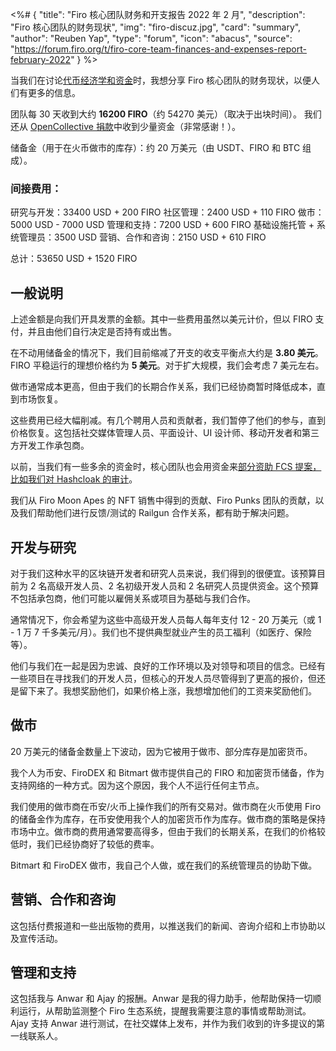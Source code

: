<%# {
  "title": "Firo 核心团队财务和开支报告 2022 年 2 月",
  "description": "Firo 核心团队的财务现状",
  "img": "firo-discuz.jpg",
  "card": "summary",
  "author": "Reuben Yap",
  "type": "forum",
  "icon": "abacus",
  "source": "https://forum.firo.org/t/firo-core-team-finances-and-expenses-report-february-2022"
} %>

当我们在讨论[代币经济学和资金](https://firocn.org/2022-02-17-tokenomics-and-funding-division-of-block-reward-discussion-and-community-matching-fund.html)时，我想分享 Firo 核心团队的财务现状，以便人们有更多的信息。

团队每 30 天收到大约 **16200 FIRO**（约 54270 美元）（取决于出块时间）。
我们还从 [OpenCollective 捐款](https://opencollective.com/firo)中收到少量资金（非常感谢！）。

储备金（用于在火币做市的库存）：约 20 万美元（由 USDT、FIRO 和 BTC 组成）。

### 间接费用：

研究与开发：33400 USD + 200 FIRO
社区管理：2400 USD + 110 FIRO
做市：5000 USD - 7000 USD
管理和支持：7200 USD + 600 FIRO
基础设施托管 + 系统管理员：3500 USD
营销、合作和咨询：2150 USD + 610 FIRO

总计：53650 USD + 1520 FIRO

## 一般说明

上述金额是向我们开具发票的金额。其中一些费用虽然以美元计价，但以 FIRO 支付，并且由他们自行决定是否持有或出售。

在不动用储备金的情况下，我们目前缩减了开支的收支平衡点大约是 **3.80 美元**。FIRO 平稳运行的理想价格约为 **5 美元**。对于扩大规模，我们会考虑 7 美元左右。

做市通常成本更高，但由于我们的长期合作关系，我们已经协商暂时降低成本，直到市场恢复。

这些费用已经大幅削减。有几个聘用人员和贡献者，我们暂停了他们的参与，直到价格恢复。这包括社交媒体管理人员、平面设计、UI 设计师、移动开发者和第三方开发工作承包商。

以前，当我们有一些多余的资金时，核心团队也会用资金来[部分资助 FCS 提案，比如我们对 Hashcloak 的审计](https://fcs.firo.org/proposal/2)。

我们从 Firo Moon Apes 的 NFT 销售中得到的贡献、Firo Punks 团队的贡献，以及我们帮助他们进行反馈/测试的 Railgun 合作关系，都有助于解决问题。

## 开发与研究

对于我们这种水平的区块链开发者和研究人员来说，我们得到的很便宜。该预算目前为 2 名高级开发人员、2 名初级开发人员和 2 名研究人员提供资金。这个预算不包括承包商，他们可能以雇佣关系或项目为基础与我们合作。

通常情况下，你会希望为这些中高级开发人员每人每年支付 12 - 20 万美元（或 1 - 1 万 7 千多美元/月）。我们也不提供典型就业产生的员工福利（如医疗、保险等）。

他们与我们在一起是因为忠诚、良好的工作环境以及对领导和项目的信念。已经有一些项目在寻找我们的开发人员，但核心的开发人员尽管得到了更高的报价，但还是留下来了。我想奖励他们，如果价格上涨，我想增加他们的工资来奖励他们。

## 做市

20 万美元的储备金数量上下波动，因为它被用于做市、部分库存是加密货币。

我个人为币安、FiroDEX 和 Bitmart 做市提供自己的 FIRO 和加密货币储备，作为支持网络的一种方式。因为这个原因，我个人不运行任何主节点。

我们使用的做市商在币安/火币上操作我们的所有交易对。做市商在火币使用 Firo 的储备金作为库存，在币安使用我个人的加密货币作为库存。做市商的策略是保持市场中立。做市商的费用通常要高得多，但由于我们的长期关系，在我们的价格较低时，我们已经协商好了较低的费率。

Bitmart 和 FiroDEX 做市，我自己个人做，或在我们的系统管理员的协助下做。

## 营销、合作和咨询

这包括付费报道和一些出版物的费用，以推送我们的新闻、咨询介绍和上市协助以及宣传活动。

## 管理和支持

这包括我与 Anwar 和 Ajay 的报酬。Anwar 是我的得力助手，他帮助保持一切顺利运行，从帮助监测整个 Firo 生态系统，提醒我需要注意的事情或帮助测试。Ajay 支持 Anwar 进行测试，在社交媒体上发布，并作为我们收到的许多提议的第一线联系人。

